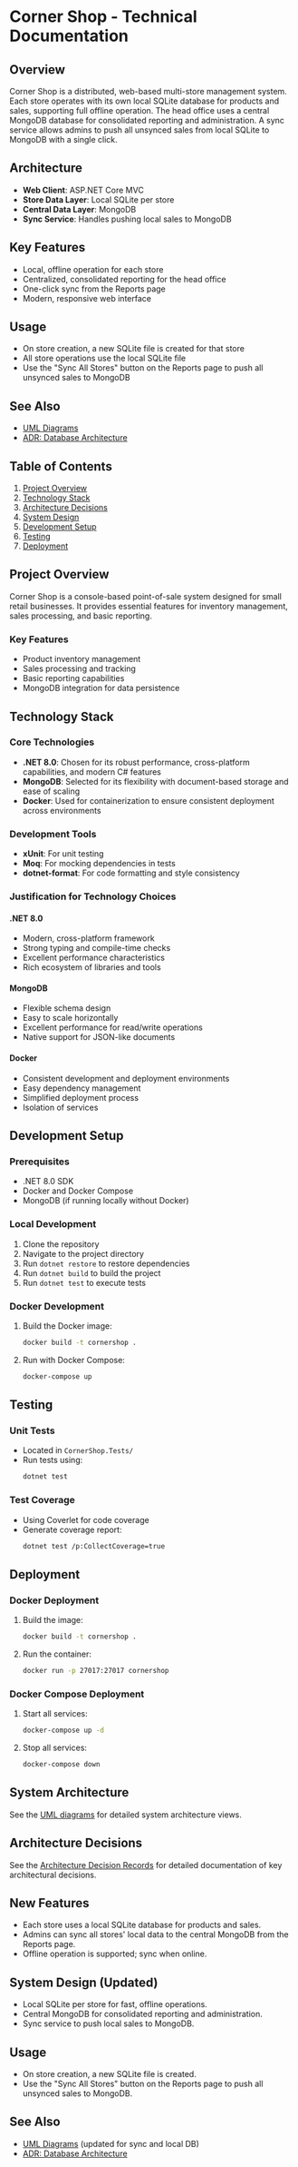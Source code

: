 # Corner Shop - Technical Documentation

## Overview
Corner Shop is a distributed, web-based multi-store management system. Each store operates with its own local SQLite database for products and sales, supporting full offline operation. The head office uses a central MongoDB database for consolidated reporting and administration. A sync service allows admins to push all unsynced sales from local SQLite to MongoDB with a single click.

## Architecture
- **Web Client**: ASP.NET Core MVC
- **Store Data Layer**: Local SQLite per store
- **Central Data Layer**: MongoDB
- **Sync Service**: Handles pushing local sales to MongoDB

## Key Features
- Local, offline operation for each store
- Centralized, consolidated reporting for the head office
- One-click sync from the Reports page
- Modern, responsive web interface

## Usage
- On store creation, a new SQLite file is created for that store
- All store operations use the local SQLite file
- Use the "Sync All Stores" button on the Reports page to push all unsynced sales to MongoDB

## See Also
- [UML Diagrams](UML/)
- [ADR: Database Architecture](ADR/002-database-architecture.md)

## Table of Contents
1. [Project Overview](#project-overview)
2. [Technology Stack](#technology-stack)
3. [Architecture Decisions](#architecture-decisions)
4. [System Design](#system-design)
5. [Development Setup](#development-setup)
6. [Testing](#testing)
7. [Deployment](#deployment)

## Project Overview
Corner Shop is a console-based point-of-sale system designed for small retail businesses. It provides essential features for inventory management, sales processing, and basic reporting.

### Key Features
- Product inventory management
- Sales processing and tracking
- Basic reporting capabilities
- MongoDB integration for data persistence

## Technology Stack

### Core Technologies
- **.NET 8.0**: Chosen for its robust performance, cross-platform capabilities, and modern C# features
- **MongoDB**: Selected for its flexibility with document-based storage and ease of scaling
- **Docker**: Used for containerization to ensure consistent deployment across environments

### Development Tools
- **xUnit**: For unit testing
- **Moq**: For mocking dependencies in tests
- **dotnet-format**: For code formatting and style consistency

### Justification for Technology Choices

#### .NET 8.0
- Modern, cross-platform framework
- Strong typing and compile-time checks
- Excellent performance characteristics
- Rich ecosystem of libraries and tools

#### MongoDB
- Flexible schema design
- Easy to scale horizontally
- Excellent performance for read/write operations
- Native support for JSON-like documents

#### Docker
- Consistent development and deployment environments
- Easy dependency management
- Simplified deployment process
- Isolation of services

## Development Setup

### Prerequisites
- .NET 8.0 SDK
- Docker and Docker Compose
- MongoDB (if running locally without Docker)

### Local Development
1. Clone the repository
2. Navigate to the project directory
3. Run `dotnet restore` to restore dependencies
4. Run `dotnet build` to build the project
5. Run `dotnet test` to execute tests

### Docker Development
1. Build the Docker image:
   ```bash
   docker build -t cornershop .
   ```
2. Run with Docker Compose:
   ```bash
   docker-compose up
   ```

## Testing

### Unit Tests
- Located in `CornerShop.Tests/`
- Run tests using:
  ```bash
  dotnet test
  ```

### Test Coverage
- Using Coverlet for code coverage
- Generate coverage report:
  ```bash
  dotnet test /p:CollectCoverage=true
  ```

## Deployment

### Docker Deployment
1. Build the image:
   ```bash
   docker build -t cornershop .
   ```
2. Run the container:
   ```bash
   docker run -p 27017:27017 cornershop
   ```

### Docker Compose Deployment
1. Start all services:
   ```bash
   docker-compose up -d
   ```
2. Stop all services:
   ```bash
   docker-compose down
   ```

## System Architecture
See the [UML diagrams](UML/) for detailed system architecture views.

## Architecture Decisions
See the [Architecture Decision Records](ADR/) for detailed documentation of key architectural decisions.

## New Features
- Each store uses a local SQLite database for products and sales.
- Admins can sync all stores' local data to the central MongoDB from the Reports page.
- Offline operation is supported; sync when online.

## System Design (Updated)
- Local SQLite per store for fast, offline operations.
- Central MongoDB for consolidated reporting and administration.
- Sync service to push local sales to MongoDB.

## Usage
- On store creation, a new SQLite file is created.
- Use the "Sync All Stores" button on the Reports page to push all unsynced sales to MongoDB.

## See Also
- [UML Diagrams](UML/) (updated for sync and local DB)
- [ADR: Database Architecture](ADR/002-database-architecture.md) 